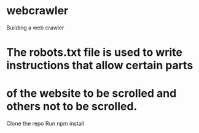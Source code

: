 # webcrawler
Building a web crawler


# The robots.txt file is used to write instructions that allow certain parts
# of the website to be scrolled and others not to be scrolled.

Clone the repo
Run npm install